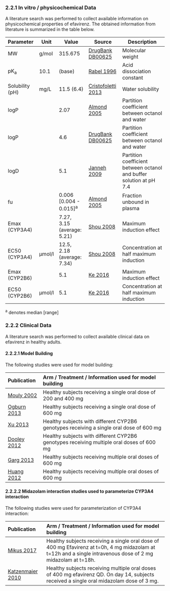 ### 2.2.1	In vitro / physicochemical Data

A literature search was performed to collect available information on physicochemical properties of efavirenz. The obtained information from literature is summarized in the table below. 

| **Parameter**   | **Unit** | **Value**       | Source                                                       | **Description**                                 |
| :-------------- | -------- | --------------- | ------------------------------------------------------------ | ----------------------------------------------- |
| MW              | g/mol    | 315.675         | [DrugBank DB00625](#5-References) | Molecular weight                                |
| pK<sub>a</sub>  | 10.1     | (base)          | [Rabel 1996](#5-References)                                | Acid dissociation constant                      |
| Solubility (pH) | mg/L     | 11.5 (6.4) | [Cristofoletti 2013](#5-References)        | Water solubility                               |
| logP            |          | 2.07       | [Almond 2005](#5-References)     | Partition coefficient between octanol and water |
| logP | | 4.6 | [DrugBank DB00625](#5-References) | Partition coefficient between octanol and water |
| logD            |          | 5.1       | [Janneh 2009](#5-References) | Partition coefficient between octanol and buffer solution at pH 7.4 |
| fu              |         | 0.006 [0.004 - 0.015]<sup>a</sup> | [Almond 2005](#5-References) | Fraction unbound in plasma                      |
| Emax (CYP3A4) |          | 7.27, 3.15 (average: 5.21) | [Shou 2008](#5-References) | Maximum induction effect |
| EC50 (CYP3A4) | µmol/l | 12.5, 2.18 (average: 7.34) | [Shou 2008](#5-References) | Concentration at half maximum induction |
| Emax (CYP2B6) |          | 5.1       | [Ke 2016](#5-References) | Maximum induction effect |
| EC50 (CYP2B6) | µmol/l | 5.1       | [Ke 2016](#5-References) | Concentration at half maximum induction |
<sup>a</sup> denotes median [range]


### 2.2.2	Clinical Data

A literature search was performed to collect available clinical data on efavirenz in healthy adults.

#### 2.2.2.1	Model Building

The following studies were used for model building:

| Publication                  | Arm / Treatment / Information used for model building        |
| :--------------------------- | :----------------------------------------------------------- |
| [Mouly 2002](#5-References)  | Healthy subjects receiving a single oral dose of 200 and 400 mg |
| [Ogburn 2013](#5-References) | Healthy subjects receiving a single oral dose of 600 mg      |
| [Xu 2013](#5-References)     | Healthy subjects with different CYP2B6 genotypes receiving a single oral dose of 600 mg |
| [Dooley 2012](#5-References) | Healthy subjects with different CYP2B6 genotypes receiving multiple oral doses of 600 mg |
| [Garg 2013](#5-References)   | Healthy subjects receiving multiple oral doses of 600 mg     |
| [Huang 2012](#5-References)  | Healthy subjects receiving multiple oral doses of 600 mg     |



#### 2.2.2.2	Midazolam interaction studies used to parameterize CYP3A4 interaction

The following studies were used for parameterization of CYP3A4 interaction:

| Publication                       | Arm / Treatment / Information used for model building        |
| :-------------------------------- | :----------------------------------------------------------- |
| [Mikus 2017](#5-References)       | Healthy subjects receiving a single oral dose of  400 mg Efavirenz at t=0h, 4 mg midazolam at t=12h and a single intravenous dose of 2 mg midazolam at t=18h. |
| [Katzenmaier 2010](#5-References) | Healthy subjects receiving multiple oral doses of 400 mg efavirenz QD. On day 14, subjects received a single oral midazolam dose of 3 mg. |

